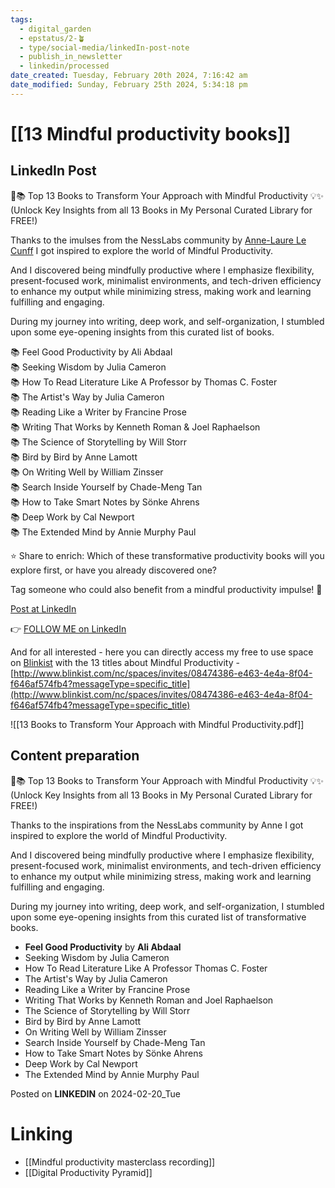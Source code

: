 ```yaml
---
tags:
  - digital_garden
  - epstatus/2-🪴
  - type/social-media/linkedIn-post-note
  - publish_in_newsletter
  - linkedin/processed
date_created: Tuesday, February 20th 2024, 7:16:42 am
date_modified: Sunday, February 25th 2024, 5:34:18 pm
---
```

# [[13 Mindful productivity books]]
## LinkedIn Post
🌱📚 Top 13 Books to Transform Your Approach with Mindful Productivity 💡✨  
(Unlock Key Insights from all 13 Books in My Personal Curated Library for FREE!)  
  
Thanks to the imulses from the NessLabs community by [](https://www.linkedin.com/in/ACoAAAZS4-0Bp9c9yPb6ni-1TIbieOs4XSapDHM)[Anne-Laure Le Cunff](https://www.linkedin.com/in/alecunff/) I got inspired to explore the world of Mindful Productivity.  
  
And I discovered being mindfully productive where I emphasize flexibility, present-focused work, minimalist environments, and tech-driven efficiency to enhance my output while minimizing stress, making work and learning fulfilling and engaging.  
  
During my journey into writing, deep work, and self-organization, I stumbled upon some eye-opening insights from this curated list of books.  
  
📚 Feel Good Productivity by Ali Abdaal  
📚 Seeking Wisdom by Julia Cameron  
📚 How To Read Literature Like A Professor by Thomas C. Foster  
📚 The Artist's Way by Julia Cameron  
📚 Reading Like a Writer by Francine Prose  
📚 Writing That Works by Kenneth Roman & Joel Raphaelson  
📚 The Science of Storytelling by Will Storr  
📚 Bird by Bird by Anne Lamott  
📚 On Writing Well by William Zinsser  
📚 Search Inside Yourself by Chade-Meng Tan  
📚 How to Take Smart Notes by Sönke Ahrens  
📚 Deep Work by Cal Newport  
📚 The Extended Mind by Annie Murphy Paul  
  
⭐ Share to enrich: Which of these transformative productivity books will you explore first, or have you already discovered one?  
  
Tag someone who could also benefit from a mindful productivity impulse! 🌟

[Post at LinkedIn](https://www.linkedin.com/posts/sebastiankamilli_13-books-for-mindful-productivity-activity-7165623658764300288-iaBV?utm_source=share&utm_medium=member_desktop)

👉 [FOLLOW ME on LinkedIn](https://www.linkedin.com/comm/mynetwork/discovery-see-all?usecase=PEOPLE_FOLLOWS&followMember=sebastiankamilli)

And for all interested - here you can directly access my free to use space on [Blinkist](https://www.linkedin.com/company/blinkist/) with the 13 titles about Mindful Productivity - [http://www.blinkist.com/nc/spaces/invites/08474386-e463-4e4a-8f04-f646af574fb4?messageType=specific_title](http://www.blinkist.com/nc/spaces/invites/08474386-e463-4e4a-8f04-f646af574fb4?messageType=specific_title)

![[13 Books to Transform Your Approach with Mindful Productivity.pdf]]

## Content preparation
🌱📚 Top 13 Books to Transform Your Approach with Mindful Productivity 💡✨
(Unlock Key Insights from all 13 Books in My Personal Curated Library for FREE!)

Thanks to the inspirations from the NessLabs community by Anne I got inspired to explore the world of Mindful Productivity. 

And I discovered being mindfully productive where I emphasize flexibility, present-focused work, minimalist environments, and tech-driven efficiency to enhance my output while minimizing stress, making work and learning fulfilling and engaging.

During my journey into writing, deep work, and self-organization, I stumbled upon some eye-opening insights from this curated list of transformative books.

+ **Feel Good Productivity** by **Ali Abdaal**
+ Seeking Wisdom by Julia Cameron
+ How To Read Literature Like A Professor Thomas C. Foster
+ The Artist's Way by Julia Cameron
+ Reading Like a Writer by Francine Prose
+ Writing That Works by Kenneth Roman and Joel Raphaelson
+ The Science of Storytelling by Will Storr
+ Bird by Bird by Anne Lamott
+ On Writing Well by William Zinsser
+ Search Inside Yourself by Chade-Meng Tan
+ How to Take Smart Notes by Sönke Ahrens
+ Deep Work by Cal Newport
+ The Extended Mind by Annie Murphy Paul

Posted on **LINKEDIN** on 2024-02-20_Tue
# Linking
+ [[Mindful productivity masterclass recording]]
+ [[Digital Productivity Pyramid]]